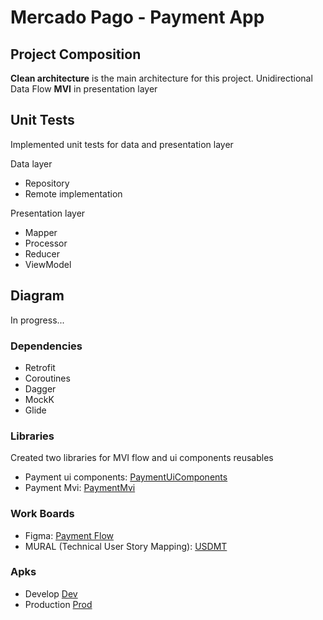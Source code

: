 # Mercado Pago - Payment App

## Project Composition

**Clean architecture** is the main architecture for this project.
Unidirectional Data Flow **MVI** in presentation layer

## Unit Tests

Implemented unit tests for data and presentation layer

Data layer
 - Repository
 - Remote implementation
 
Presentation layer
- Mapper
- Processor
- Reducer
- ViewModel

## Diagram

In progress...

### Dependencies

- Retrofit
- Coroutines
- Dagger
- MockK
- Glide

### Libraries

Created two libraries for MVI flow and ui components reusables

- Payment ui components: [PaymentUiComponents](https://github.com/LepeFelipe/PaymentUiComponentsApp)
- Payment Mvi: [PaymentMvi](https://github.com/LepeFelipe/PaymentUiComponentsApp)

### Work Boards

- Figma: [Payment Flow](https://www.figma.com/file/ctU57yyEDnnKiE6cZ3aAZZ/Mercado-Pago---Payment-App-Test?node-id=0%3A1)
- MURAL (Technical User Story Mapping): [USDMT](https://app.mural.co/t/flepe8742/m/flepe8742/1666323323276/b4a04d77d545a46a657e6dc17765979010560232?sender=u91bfdf2278077d9fe7763616)

### Apks

- Develop [Dev](https://github.com/LepeFelipe/PaymentApp/blob/develop/payment-app/dev/debug/payment-app-dev-debug.aab)
- Production [Prod](https://github.com/LepeFelipe/PaymentApp/blob/develop/payment-app/prod/debug/payment-app-prod-debug.aab)